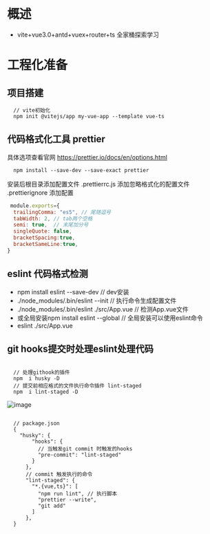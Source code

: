 # 概述

- vite+vue3.0+antd+vuex+router+ts 全家桶探索学习
# 工程化准备
## 项目搭建

```none
  // vite初始化
  npm init @vitejs/app my-vue-app --template vue-ts
```

## 代码格式化工具 prettier

具体选项查看官网
<https://prettier.io/docs/en/options.html>

```CLI
  npm install --save-dev --save-exact prettier
```

安装后根目录添加配置文件 .prettierrc.js
添加忽略格式化的配置文件 .prettierignore
添加配置

```js
 module.exports={
  trailingComma: "es5", // 尾随逗号
  tabWidth: 2, // tab两个空格
  semi: true,  // 末尾加分号
  singleQuote: false, 
  bracketSpacing:true,
  bracketSameLine:true, 
}
```

## eslint 代码格式检测

- npm install eslint --save-dev   // dev安装
- ./node_modules/.bin/eslint --init // 执行命令生成配置文件
- ./node_modules/.bin/eslint ./src/App.vue  // 检测App.vue文件
- 或全局安装npm install eslint --global // 全局安装可以使用eslint命令
- eslint ./src/App.vue  

## git hooks提交时处理eslint处理代码

```none

  // 处理githook的插件
  npm  i husky -D
  // 提交前相应格式的文件执行命令插件 lint-staged
  npm  i lint-staged -D

```
![image](https://user-images.githubusercontent.com/73150571/141251991-0c52f485-e33f-4dd3-9888-57e47ffd5031.png)

```

  // package.json
  {
    "husky": {
        "hooks": {
          // 当触发git commit 时触发的hooks
          "pre-commit": "lint-staged"
        }
      },
      // commit 触发执行的命令
      "lint-staged": {
        "*.{vue,ts}": [
          "npm run lint", // 执行脚本
          "prettier --write",
          "git add"
        ]
      },
  }

```
